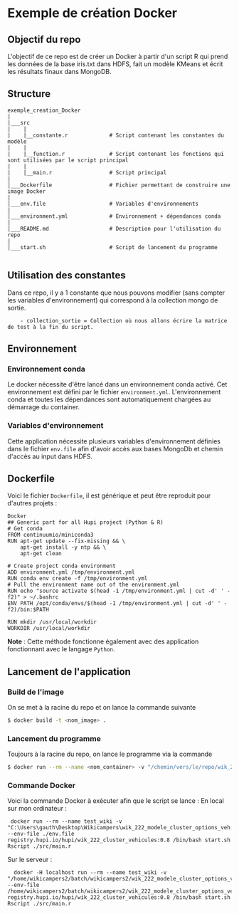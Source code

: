 # Exemple de création Docker
## Objectif du repo 
L'objectif de ce repo est de créer un Docker à partir d'un script R qui prend les données de la base iris.txt dans HDFS, fait un modèle KMeans et écrit les résultats finaux dans MongoDB.
## Structure
```
exemple_creation_Docker
|
|___src
|    |
|    |__constante.r             # Script contenant les constantes du modèle
|    |
|    |__function.r              # Script contenant les fonctions qui sont utilisées par le script principal
|    |
|    |__main.r                  # Script principal
|
│___Dockerfile                  # Fichier permettant de construire une image Docker
|
│___env.file                    # Variables d'environnements
|
│___environment.yml             # Environnement + dépendances conda
|
│___README.md                   # Description pour l'utilisation du repo
|
│___start.sh                    # Script de lancement du programme
       
```

## Utilisation des constantes
Dans ce repo, il y a 1 constante que nous pouvons modifier (sans compter les variables d'environnement) qui correspond à la collection mongo de sortie.
``` 
    - collection_sortie = Collection où nous allons écrire la matrice de test à la fin du script.
```


## Environnement
### Environnement conda
Le docker nécessite d'être lancé dans un environnement conda activé. Cet environnement est défini par le fichier `environment.yml`.
L'environnement conda et toutes les dépendances sont automatiquement chargées au démarrage du container. 
### Variables d'environnement
Cette application nécessite plusieurs variables d'environnement définies dans le fichier `env.file` afin d'avoir accès aux bases MongoDb et chemin d'accès au input dans HDFS.
## Dockerfile
Voici le  fichier `Dockerfile`, il est générique et peut être reproduit pour d'autres projets :

```
Docker
## Generic part for all Hupi project (Python & R)
# Get conda
FROM continuumio/miniconda3
RUN apt-get update --fix-missing && \
    apt-get install -y ntp && \
    apt-get clean

# Create project conda environment
ADD environment.yml /tmp/environment.yml
RUN conda env create -f /tmp/environment.yml
# Pull the environment name out of the environment.yml
RUN echo "source activate $(head -1 /tmp/environment.yml | cut -d' ' -f2)" > ~/.bashrc
ENV PATH /opt/conda/envs/$(head -1 /tmp/environment.yml | cut -d' ' -f2)/bin:$PATH

RUN mkdir /usr/local/workdir
WORKDIR /usr/local/workdir
```

**Note** : Cette méthode fonctionne également avec des application fonctionnant avec le langage `Python`.
## Lancement de l'application
### Build de l'image
On se met à la racine du repo et on lance la commande suivante
```bash
$ docker build -t <nom_image> .
```
### Lancement du programme
Toujours à la racine du repo, on lance le programme via la commande
```bash
$ docker run --rm --name <nom_container> -v "/chemin/vers/le/repo/wik_222_modele_cluster_options_veh:/usr/local/workdir" --env-file /chemin/vers/le/repo/wik_222_modele_cluster_options_veh/env.file <nom_image> /bin/bash start.sh rscript ./src/main.r
```

### Commande Docker 
Voici la commande Docker à exécuter afin que le script se lance :
En local sur mon ordinateur :
```
 docker run --rm --name test_wiki -v "C:\Users\gauth\Desktop\Wikicampers\wik_222_modele_cluster_options_veh:/usr/local/workdir" --env-file ./env.file registry.hupi.io/hupi/wik_222_cluster_vehicules:0.8 /bin/bash start.sh Rscript ./src/main.r
```
 Sur le serveur :
```
  docker -H localhost run --rm --name test_wiki -v "/home/wikicampers2/batch/wikicampers2/wik_222_modele_cluster_options_veh:/usr/local/workdir" --env-file /home/wikicampers2/batch/wikicampers2/wik_222_modele_cluster_options_veh/env.file registry.hupi.io/hupi/wik_222_cluster_vehicules:0.8 /bin/bash start.sh Rscript ./src/main.r
```
